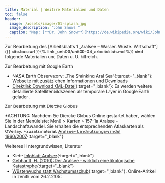 ```yaml
---
title: Material | Weitere Materialien und Daten
toc: false
header:
  image: /assets/images/01-splash.jpg
  image_description: "John Snows "
  caption: "Map: [**Dr. John Snow**](https://de.wikipedia.org/wiki/John_Snow_(Mediziner)) [Wellcome Library via wikimedia](https://w.wiki/QtV)"
---
```


Zur Bearbeitung des [Arbeitsblatts 1 „Aralsee – Wasser. Wüste. Wirtschaft“]({{ site.baseurl }}{% link _unit09/unit09-04_arbeitsblatt.md %}) sind folgende Materialien und Daten u. U. hilfreich.

Zur Bearbeitung mit Google Earth

  * [NASA Earth Observatory: „The Shrinking Aral Sea“](http://earthobservatory.nasa.gov/Features/WorldOfChange/aral_sea.php){:target="_blank"}: Webseite mit zusätzlichen Informationen und Downloads
  * [Direktlink Download KML-Datei](https://eoimages.gsfc.nasa.gov/images/imagerecords/1000/1396/ge_01396.kml){:target="_blank"}: Es werden weitere detaillierte Satellitenbildszenen als temporäre Layer in Google Earth geladen.

Zur Bearbeitung mit Diercke Globus

  *ACHTUNG: Nachdem Sie Diercke Globus Online gestartet haben, wählen Sie in der Menüleiste: Menü > Karten > 157-1a Aralsee - Landschaftswandel. Sie erhalten die entsprechenden Atlaskarten als OVerlay.
  *Zusatzmaterial: [Aralsee- Landnutzungswandel 1960/2007](http://www.diercke.de/content/aralsee-landschaftswandel-1960-2007-978-3-14-100700-8-157-1-0){:target="_blank"} 

Weiteres Hintergrundwissen, Literatur

  * Klett: [Infoblatt Aralsee](https://www.klett.de/alias/1006578){:target="_blank"}
  * [Gebhardt, H. (2010): Der Aralsee – wirklich eine ökologische Katastrophe](http://www.geog.uni-heidelberg.de/md/chemgeo/geog/human/gebhardt_aralsee.pdf){:target="_blank"}
  * [Wüstenwuchs statt Wachstumsschub](http://www.zenithonline.de/deutsch/wirtschaft/a/artikel/wuestenwuchs-statt-wachstumsschub-004365/){:target="_blank"}. Online-Aritkel in zenith vom 26.2.2105: 

